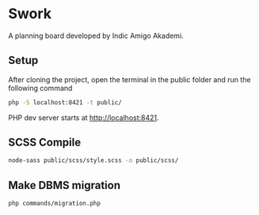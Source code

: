 # Swork

A planning board developed by Indic Amigo Akademi.

## Setup

After cloning the project, open the terminal in the public folder and run the following command

```bash
php -S localhost:8421 -t public/
```

PHP dev server starts at <http://localhost:8421>.

## SCSS Compile

```bash
node-sass public/scss/style.scss -o public/scss/
```

## Make DBMS migration

```bash
php commands/migration.php
```
